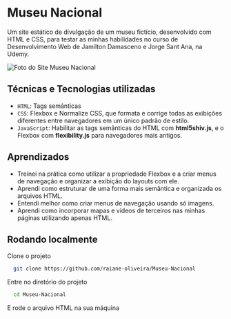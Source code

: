 # Museu Nacional

Um site estático de divulgação de um museu fictício, desenvolvido com HTML e CSS, para testar as minhas habilidades no curso de Desenvolvimento Web de Jamilton Damasceno e Jorge Sant Ana, na Udemy.

![Foto do Site Museu Nacional](https://i.imgur.com/2V0Wnuk.png)

## Técnicas e Tecnologias utilizadas

- ```HTML```: Tags semânticas
- ```CSS```: Flexbox e Normalize CSS, que formata e corrige todas as exibições diferentes entre navegadores em um único padrão de estilo.
- ```JavaScript```: Habilitar as tags semânticas do HTML com **html5shiv.js**, e o Flexbox com **flexibility.js** para navegadores mais antigos.

## Aprendizados

- Treinei na prática como utilizar a propriedade Flexbox e a criar menus de navegação e organizar a exibição do layouts com ele.
- Aprendi como estruturar de uma forma mais semântica e organizada os arquivos HTML.
- Entendi melhor como criar menus de navegação usando só imagens.
- Aprendi como incorporar mapas e vídeos de terceiros nas minhas páginas utilizando apenas HTML.

## Rodando localmente

Clone o projeto

```bash
  git clone https://github.com/raiane-oliveira/Museu-Nacional
```

Entre no diretório do projeto

```bash
  cd Museu-Nacional
```

E rode o arquivo HTML na sua máquina

